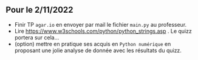 ## Pour le 2/11/2022

* Finir TP `agar.io` en envoyer par mail le fichier `main.py` au professeur.
* Lire https://www.w3schools.com/python/python_strings.asp . Le quizz portera sur cela...
* (option) mettre en pratique ses acquis en `Python numérique` en proposant une jolie analyse de donnée avec les résultats du quizz.
